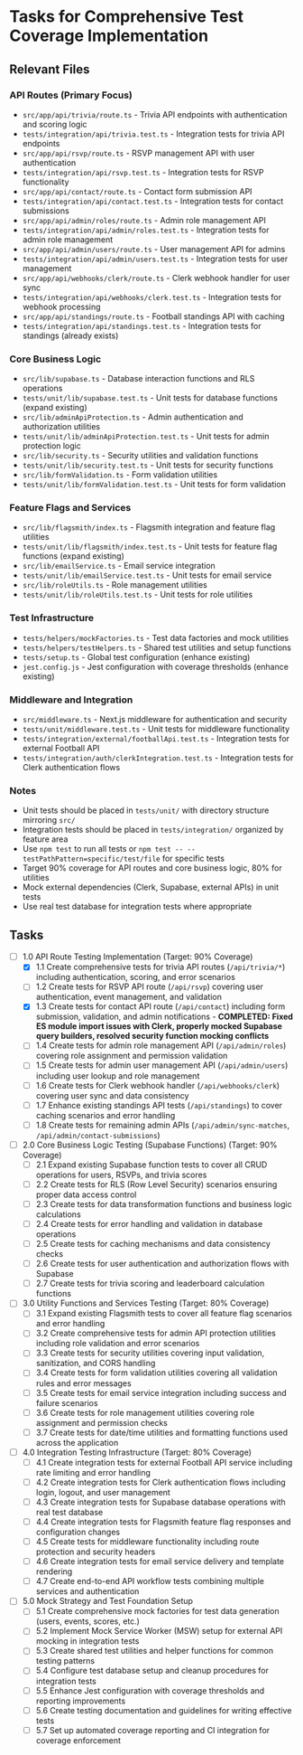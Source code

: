 # Tasks for Comprehensive Test Coverage Implementation

## Relevant Files

### API Routes (Primary Focus)
- `src/app/api/trivia/route.ts` - Trivia API endpoints with authentication and scoring logic
- `tests/integration/api/trivia.test.ts` - Integration tests for trivia API endpoints
- `src/app/api/rsvp/route.ts` - RSVP management API with user authentication
- `tests/integration/api/rsvp.test.ts` - Integration tests for RSVP functionality
- `src/app/api/contact/route.ts` - Contact form submission API
- `tests/integration/api/contact.test.ts` - Integration tests for contact submissions
- `src/app/api/admin/roles/route.ts` - Admin role management API
- `tests/integration/api/admin/roles.test.ts` - Integration tests for admin role management
- `src/app/api/admin/users/route.ts` - User management API for admins
- `tests/integration/api/admin/users.test.ts` - Integration tests for user management
- `src/app/api/webhooks/clerk/route.ts` - Clerk webhook handler for user sync
- `tests/integration/api/webhooks/clerk.test.ts` - Integration tests for webhook processing
- `src/app/api/standings/route.ts` - Football standings API with caching
- `tests/integration/api/standings.test.ts` - Integration tests for standings (already exists)

### Core Business Logic
- `src/lib/supabase.ts` - Database interaction functions and RLS operations
- `tests/unit/lib/supabase.test.ts` - Unit tests for database functions (expand existing)
- `src/lib/adminApiProtection.ts` - Admin authentication and authorization utilities
- `tests/unit/lib/adminApiProtection.test.ts` - Unit tests for admin protection logic
- `src/lib/security.ts` - Security utilities and validation functions
- `tests/unit/lib/security.test.ts` - Unit tests for security functions
- `src/lib/formValidation.ts` - Form validation utilities
- `tests/unit/lib/formValidation.test.ts` - Unit tests for form validation

### Feature Flags and Services
- `src/lib/flagsmith/index.ts` - Flagsmith integration and feature flag utilities
- `tests/unit/lib/flagsmith/index.test.ts` - Unit tests for feature flag functions (expand existing)
- `src/lib/emailService.ts` - Email service integration
- `tests/unit/lib/emailService.test.ts` - Unit tests for email service
- `src/lib/roleUtils.ts` - Role management utilities
- `tests/unit/lib/roleUtils.test.ts` - Unit tests for role utilities

### Test Infrastructure
- `tests/helpers/mockFactories.ts` - Test data factories and mock utilities
- `tests/helpers/testHelpers.ts` - Shared test utilities and setup functions
- `tests/setup.ts` - Global test configuration (enhance existing)
- `jest.config.js` - Jest configuration with coverage thresholds (enhance existing)

### Middleware and Integration
- `src/middleware.ts` - Next.js middleware for authentication and security
- `tests/unit/middleware.test.ts` - Unit tests for middleware functionality
- `tests/integration/external/footballApi.test.ts` - Integration tests for external Football API
- `tests/integration/auth/clerkIntegration.test.ts` - Integration tests for Clerk authentication flows

### Notes

- Unit tests should be placed in `tests/unit/` with directory structure mirroring `src/`
- Integration tests should be placed in `tests/integration/` organized by feature area
- Use `npm test` to run all tests or `npm test -- --testPathPattern=specific/test/file` for specific tests
- Target 90% coverage for API routes and core business logic, 80% for utilities
- Mock external dependencies (Clerk, Supabase, external APIs) in unit tests
- Use real test database for integration tests where appropriate

## Tasks

- [ ] 1.0 API Route Testing Implementation (Target: 90% Coverage)
  - [x] 1.1 Create comprehensive tests for trivia API routes (`/api/trivia/*`) including authentication, scoring, and error scenarios
  - [ ] 1.2 Create tests for RSVP API route (`/api/rsvp`) covering user authentication, event management, and validation
  - [x] 1.3 Create tests for contact API route (`/api/contact`) including form submission, validation, and admin notifications - **COMPLETED: Fixed ES module import issues with Clerk, properly mocked Supabase query builders, resolved security function mocking conflicts**
  - [ ] 1.4 Create tests for admin role management API (`/api/admin/roles`) covering role assignment and permission validation
  - [ ] 1.5 Create tests for admin user management API (`/api/admin/users`) including user lookup and role management
  - [ ] 1.6 Create tests for Clerk webhook handler (`/api/webhooks/clerk`) covering user sync and data consistency
  - [ ] 1.7 Enhance existing standings API tests (`/api/standings`) to cover caching scenarios and error handling
  - [ ] 1.8 Create tests for remaining admin APIs (`/api/admin/sync-matches`, `/api/admin/contact-submissions`)

- [ ] 2.0 Core Business Logic Testing (Supabase Functions) (Target: 90% Coverage)
  - [ ] 2.1 Expand existing Supabase function tests to cover all CRUD operations for users, RSVPs, and trivia scores
  - [ ] 2.2 Create tests for RLS (Row Level Security) scenarios ensuring proper data access control
  - [ ] 2.3 Create tests for data transformation functions and business logic calculations
  - [ ] 2.4 Create tests for error handling and validation in database operations
  - [ ] 2.5 Create tests for caching mechanisms and data consistency checks
  - [ ] 2.6 Create tests for user authentication and authorization flows with Supabase
  - [ ] 2.7 Create tests for trivia scoring and leaderboard calculation functions

- [ ] 3.0 Utility Functions and Services Testing (Target: 80% Coverage)
  - [ ] 3.1 Expand existing Flagsmith tests to cover all feature flag scenarios and error handling
  - [ ] 3.2 Create comprehensive tests for admin API protection utilities including role validation and error scenarios
  - [ ] 3.3 Create tests for security utilities covering input validation, sanitization, and CORS handling
  - [ ] 3.4 Create tests for form validation utilities covering all validation rules and error messages
  - [ ] 3.5 Create tests for email service integration including success and failure scenarios
  - [ ] 3.6 Create tests for role management utilities covering role assignment and permission checks
  - [ ] 3.7 Create tests for date/time utilities and formatting functions used across the application

- [ ] 4.0 Integration Testing Infrastructure (Target: 80% Coverage)
  - [ ] 4.1 Create integration tests for external Football API service including rate limiting and error handling
  - [ ] 4.2 Create integration tests for Clerk authentication flows including login, logout, and user management
  - [ ] 4.3 Create integration tests for Supabase database operations with real test database
  - [ ] 4.4 Create integration tests for Flagsmith feature flag responses and configuration changes
  - [ ] 4.5 Create tests for middleware functionality including route protection and security headers
  - [ ] 4.6 Create integration tests for email service delivery and template rendering
  - [ ] 4.7 Create end-to-end API workflow tests combining multiple services and authentication

- [ ] 5.0 Mock Strategy and Test Foundation Setup
  - [ ] 5.1 Create comprehensive mock factories for test data generation (users, events, scores, etc.)
  - [ ] 5.2 Implement Mock Service Worker (MSW) setup for external API mocking in integration tests
  - [ ] 5.3 Create shared test utilities and helper functions for common testing patterns
  - [ ] 5.4 Configure test database setup and cleanup procedures for integration tests
  - [ ] 5.5 Enhance Jest configuration with coverage thresholds and reporting improvements
  - [ ] 5.6 Create testing documentation and guidelines for writing effective tests
  - [ ] 5.7 Set up automated coverage reporting and CI integration for coverage enforcement
